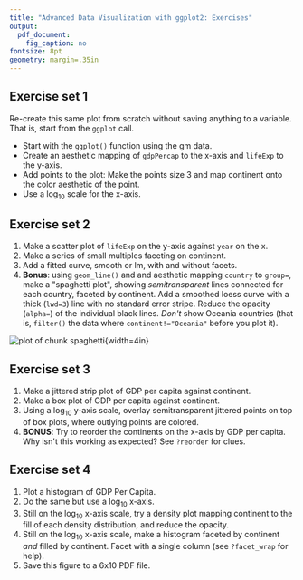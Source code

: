 ```yaml
---
title: "Advanced Data Visualization with ggplot2: Exercises"
output: 
  pdf_document: 
    fig_caption: no
fontsize: 8pt
geometry: margin=.35in
---
```


## Exercise set 1

Re-create this same plot from scratch without saving anything to a variable. That is, start from the `ggplot` call. 

* Start with the `ggplot()` function using the gm data.
* Create an aesthetic mapping of `gdpPercap` to the x-axis and `lifeExp` to the y-axis.
* Add points to the plot: Make the points size 3 and map continent onto the color aesthetic of the point.
* Use a log<sub>10</sub> scale for the x-axis.


## Exercise set 2

1. Make a scatter plot of `lifeExp` on the y-axis against `year` on the x.
1. Make a series of small multiples faceting on continent.
1. Add a fitted curve, smooth or lm, with and without facets.
1. **Bonus**: using `geom_line()` and and aesthetic mapping `country` to `group=`, make a "spaghetti plot", showing _semitransparent_ lines connected for each country, faceted by continent. Add a smoothed loess curve with a thick (`lwd=3`) line with no standard error stripe. Reduce the opacity (`alpha=`) of the individual black lines. _Don't_ show Oceania countries (that is, `filter()` the data where `continent!="Oceania"` before you plot it).

![plot of chunk spaghetti](../_site/r-viz-gapminder_files/figure-html/spaghetti-1.png){width=4in}

## Exercise set 3

1. Make a jittered strip plot of GDP per capita against continent.
1. Make a box plot of GDP per capita against continent.
1. Using a log<sub>10</sub> y-axis scale, overlay semitransparent jittered points on top of box plots, where outlying points are colored. 
1. **BONUS**: Try to reorder the continents on the x-axis by GDP per capita. Why isn't this working as expected? See `?reorder` for clues.


## Exercise set 4

1. Plot a histogram of GDP Per Capita.
1. Do the same but use a log<sub>10</sub> x-axis.
1. Still on the log<sub>10</sub> x-axis scale, try a density plot mapping continent to the fill of each density distribution, and reduce the opacity.
1. Still on the log<sub>10</sub> x-axis scale, make a histogram faceted by continent _and_ filled by continent. Facet with a single column (see `?facet_wrap` for help). 
1. Save this figure to a 6x10 PDF file.



